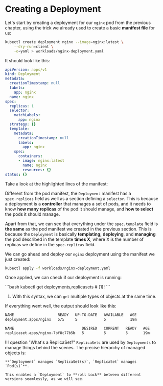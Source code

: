 # Creating a Deployment

Let's start by creating a deployment for our `nginx` pod from the previous chapter, using the trick we already used to create a basic **manifest file** for us:

```bash
kubectl create deployment nginx --image=nginx:latest \
    --dry-run=client \
    -o=yaml > workloads/nginx-deployment.yaml
```

It should look like this:

``` yaml hl_lines="9-12 14-23"
apiVersion: apps/v1
kind: Deployment
metadata:
  creationTimestamp: null
  labels:
    app: nginx
  name: nginx
spec:
  replicas: 1
  selector:
    matchLabels:
      app: nginx
  strategy: {}
  template:
    metadata:
      creationTimestamp: null
      labels:
        app: nginx
    spec:
      containers:
      - image: nginx:latest
        name: nginx
        resources: {}
status: {}
```

Take a look at the highlighted lines of the manifest:

Different from the pod manifest, the `Deployment` manifest has a `spec.replicas` field as well as a section defining a `selector`. This is because a deployment is a **controller** that manages a set of pods, and it needs to know **how many replicas** of the pod it should manage, and **how to select** the pods it should manage.

Apart from that, we can see that everything under the `spec.template` field is **the same** as the pod manifest we created in the previous section. This is because the `Deployment` is basically **templating**, **deploying**, and **managing** the pod described in the template **times X**, where X is the number of replicas we define in the `spec.replicas` field.

We can go ahead and deploy our `nginx` deployment using the manifest we just created:

```bash
kubectl apply -f workloads/nginx-deployment.yaml
```

Once applied, we can check if our deployment is running:

<div class="annotate" markdown>
```bash
kubectl get deployments,replicasets # (1)!
```
</div>

1.  With this syntax, we can `get` multiple types of objects at the same time.

If everything went well, the output should look like this:

```bash
NAME                    READY   UP-TO-DATE   AVAILABLE   AGE
deployment.apps/nginx   5/5     5            5           19m

NAME                               DESIRED   CURRENT   READY   AGE
replicaset.apps/nginx-7bf8c77b5b   5         5         5       19m
```

!!! question "What's a ReplicaSet?"
    `ReplicaSets` are used by `Deployments` to manage things behind the scenes. The precise hierarchy of managed objects is:
    
    **`Deployment` manages `ReplicaSet(s)`, `ReplicaSet` manages `Pod(s)`**.

    This enables a `Deployment` to **roll back** between different versions seamlessly, as we will see.
